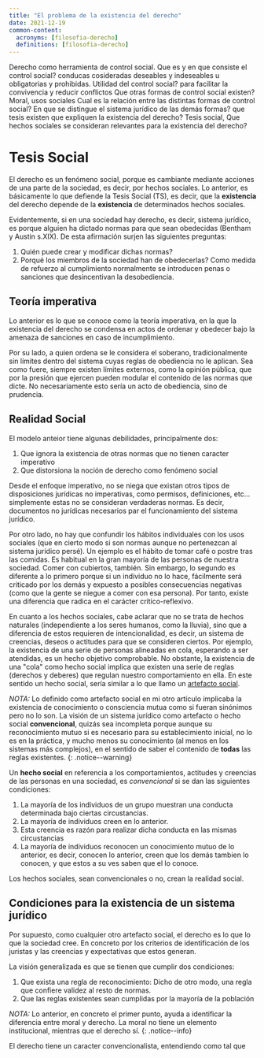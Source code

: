 ```yaml
---
title: "El problema de la existencia del derecho"
date: 2021-12-19
common-content:
  acronyms: [filosofia-derecho]
  definitions: [filosofia-derecho]
---
```


Derecho como herramienta de control social.
Que es y en que consiste el control social? conducas cosideradas deseables y indeseables u obligatorias y prohibidas.
Utilidad del control social? para facilitar la convivencia y reducir conflictos
Que otras formas de control social existen? Moral, usos sociales
Cual es la relación entre las distintas formas de control social?
En que se distingue el sistema jurídico de las demás formas?
que tesis existen que expliquen la existencia del derecho? Tesis social,
Que hechos sociales se consideran relevantes para la existencia del derecho?

# Tesis Social
El derecho es un fenómeno social, porque es cambiante mediante acciones de una parte de la sociedad, es decir, por hechos sociales. Lo anterior, es básicamente lo que defiende la Tesis Social (TS), es decir, que la **existencia** del derecho depende de la **existencia** de determinados hechos sociales.

Evidentemente, si en una sociedad hay derecho, es decir, sistema jurídico, es porque alguien ha dictado normas para que sean obedecidas (Bentham y Austin s.XIX). De esta afirmación surjen las siguientes preguntas:
1. Quién puede crear y modificar dichas normas?
2. Porqué los miembros de la sociedad han de obedecerlas?
Como medida de refuerzo al cumplimiento normalmente se introducen penas o sanciones que desincentivan la desobediencia.

## Teoría imperativa
Lo anterior es lo que se conoce como la teoría imperativa, en la que la existencia del derecho se condensa en actos de ordenar y obedecer bajo la amenaza de sanciones en caso de incumplimiento.

Por su lado, a quien ordena se le considera el soberano, tradicionalmente sin límites dentro del sistema cuyas reglas de obediencia no le aplican. Sea como fuere, siempre existen límites externos, como la opinión pública, que por la presión que ejercen pueden modular el contenido de las normas que dicte. No necesariamente esto sería un acto de obediencia, sino de prudencia.

## Realidad Social
El modelo anteior tiene algunas debilidades, principalmente dos:
1. Que ignora la existencia de otras normas que no tienen caracter imperativo
2. Que distorsiona la noción de derecho como fenómeno social

Desde el enfoque imperativo, no se niega que existan otros tipos de disposiciones jurídicas no imperativas, como permisos, definiciones, etc... simplemente estas no se consideran verdaderas normas. Es decir, documentos no jurídicas necesarios par el funcionamiento del sistema jurídico.

Por otro lado, no hay que confundir los hábitos individuales con los usos sociales (que en cierto modo si son normas aunque no pertenezcan al sistema jurídico persé). Un ejemplo es el hábito de tomar café o postre tras las comidas. Es habitual en la gran mayoría de las personas de nuestra sociedad. Comer con cubiertos, también. Sin embargo, lo segundo es diferente a lo primero porque si un individuo no lo hace, fácilmente será criticado por los demás y expuesto a posibles consecuencias negativas (como que la gente se niegue a comer con esa persona). Por tanto, existe una diferencia que radica en el carácter crítico-reflexivo.

En cuanto a los hechos sociales, cabe aclarar que no se trata de hechos naturales (independiente a los seres humanos, como la lluvia), sino que a diferencia de estos requieren de intencionalidad, es decir, un sistema de creencias, deseos o actitudes para que se consideren ciertos. Por ejemplo, la existencia de una serie de personas alineadas en cola, esperando a ser atendidas, es un hecho objetivo comprobable. No obstante, la existencia de una "cola" como hecho social implica que existen una serie de reglas (derechos y deberes) que regulan nuestro comportamiento en ella. En este sentido un hecho social, sería similar a lo que llamo un [artefacto social](/notas/artefactos-sociales). 

*NOTA:* Lo definido como artefacto social en mi otro artículo implicaba la existencia de conocimiento o consciencia mutua como si fueran sinónimos pero no lo son. La visión de un sistema jurídico como artefacto o hecho social **convencional**, quizás sea incompleta porque aunque su reconocimiento mutuo si es necesario para su establecimiento inicial, no lo es en la práctica, y mucho menos su conocimiento (al menos en los sistemas más complejos), en el sentido de saber el contenido de **todas** las reglas existentes.
{: .notice--warning}

Un **hecho social** en referencia a los comportamientos, actitudes y creencias de las personas en una sociedad, es *convencional* si se dan las siguientes condiciones:
1. La mayoría de los individuos de un grupo muestran una conducta determinada bajo ciertas circustancias.
2. La mayoría de individuos creen en lo anterior.
3. Esta creencia es razón para realizar dicha conducta en las mismas circustancias
4. La mayoría de individuos reconocen un conocimiento mutuo de lo anterior, es decir, conocen lo anterior, creen que los demás tambien lo conocen, y que estos a su ves saben que el lo conoce.

Los hechos sociales, sean convencionales o no, crean la realidad social.

## Condiciones para la existencia de un sistema jurídico

Por supuesto, como cualquier otro artefacto social, el derecho es lo que lo que la sociedad cree. En concreto por los criterios de identificación de los juristas y las creencias y expectativas  que estos generan.

La visión generalizada es que se tienen que cumplir dos condiciones:
1. Que exista una regla de reconocimiento: Dicho de otro modo, una regla que confiere validez al resto de normas. 
2. Que las reglas existentes sean cumplidas por la mayoría de la población

*NOTA:* Lo anterior, en concreto el primer punto, ayuda a identificar la diferencia entre moral y derecho. La moral no tiene un elemento institucional, mientras que el derecho sí.
{: .notice--info}

El derecho tiene un caracter convencionalista, entendiendo como tal que 









